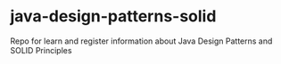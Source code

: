 # java-design-patterns-solid
Repo for learn and register information about Java Design Patterns and SOLID Principles
